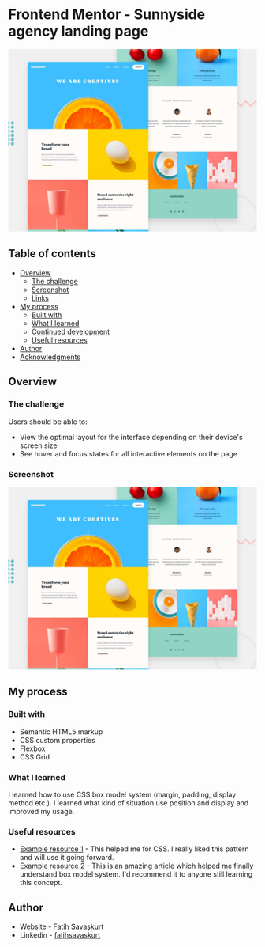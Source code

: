 # Frontend Mentor - Sunnyside agency landing page

![Design preview for the Sunnyside agency landing page coding challenge](./design/desktop-preview.jpg)


## Table of contents

- [Overview](#overview)
  - [The challenge](#the-challenge)
  - [Screenshot](#screenshot)
  - [Links](#links)
- [My process](#my-process)
  - [Built with](#built-with)
  - [What I learned](#what-i-learned)
  - [Continued development](#continued-development)
  - [Useful resources](#useful-resources)
- [Author](#author)
- [Acknowledgments](#acknowledgments)



## Overview

### The challenge

Users should be able to:

- View the optimal layout for the interface depending on their device's screen size
- See hover and focus states for all interactive elements on the page

### Screenshot

![Alt text(/results/summary/component-main/design/desktop-design.jpg raw=true "Optional Title")](./design/desktop-preview.jpg)





## My process

### Built with

- Semantic HTML5 markup
- CSS custom properties
- Flexbox
- CSS Grid




### What I learned

I learned how to use CSS box model system (margin, padding, display method etc.). I learned what kind of situation use position and display and improved my usage.


### Useful resources

- [Example resource 1](https://stackoverflow.com/) - This helped me for CSS. I really liked this pattern and will use it going forward.
- [Example resource 2](https://devdocs.io/) - This is an amazing article which helped me finally understand box model system. I'd recommend it to anyone still learning this concept.


## Author

- Website - [Fatih Savaşkurt](fatihsavaskurt.github.io)
- Linkedin - [fatihsavaskurt]([https://www.twitter.com/yourusername](https://www.linkedin.com/in/fatih-sava%C5%9Fkurt-08a741200/))
